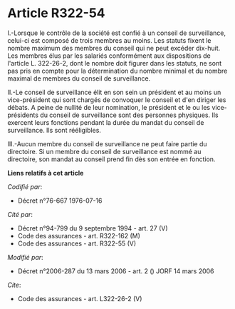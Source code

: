 # Article R322-54

I.-Lorsque le contrôle de la société est confié à un conseil de surveillance, celui-ci est composé de trois membres au moins.
Les statuts fixent le nombre maximum des membres du conseil qui ne peut excéder dix-huit. Les membres élus par les salariés
conformément aux dispositions de l'article L. 322-26-2, dont le nombre doit figurer dans les statuts, ne sont pas pris en
compte pour la détermination du nombre minimal et du nombre maximal de membres du conseil de surveillance. 

II.-Le conseil de surveillance élit en son sein un président et au moins un vice-président qui sont chargés de convoquer le
conseil et d'en diriger les débats. A peine de nullité de leur nomination, le président et le ou les vice-présidents du
conseil de surveillance sont des personnes physiques. Ils exercent leurs fonctions pendant la durée du mandat du conseil de
surveillance. Ils sont rééligibles. 

III.-Aucun membre du conseil de surveillance ne peut faire partie du directoire. Si un membre du conseil de surveillance est
nommé au directoire, son mandat au conseil prend fin dès son entrée en fonction.

**Liens relatifs à cet article**

_Codifié par_:

  - Décret n°76-667 1976-07-16

_Cité par_:

  - Décret n°94-799 du 9 septembre 1994 - art. 27 (V)
  - Code des assurances - art. R322-162 (M)
  - Code des assurances - art. R322-55 (V)

_Modifié par_:

  - Décret n°2006-287 du 13 mars 2006 - art. 2 () JORF 14 mars 2006

_Cite_:

  - Code des assurances - art. L322-26-2 (V)

